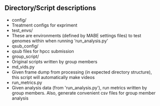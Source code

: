 
## Directory/Script descriptions 
 * config/
  * Treatment configs for expriment
 * test_envs/
  * These are environments (defined by MABE settings files) to test genomes within when running 'run_analysis.py'
 * qsub_config/
  * qsub files for hpcc submission
 * group_script/
  * Original scripts written by group members
 * md_vids.py
  * Given frame dump from processing (in expected directory structure), this script will automatically make videos
 * run_metrics.py
  * Given analysis data (from 'run_analysis.py'), run metrics written by group members. Also, generate convenient csv files for group member analysis
